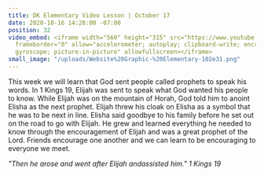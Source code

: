 ```yaml
---
title: DK Elementary Video Lesson | October 17
date: 2020-10-16 14:28:00 -07:00
position: 32
video_embed: <iframe width="560" height="315" src="https://www.youtube.com/embed/ldLHmLfUkoo"
  frameborder="0" allow="accelerometer; autoplay; clipboard-write; encrypted-media;
  gyroscope; picture-in-picture" allowfullscreen></iframe>
small_image: "/uploads/Website%20Graphic-%20Elementary-102e31.png"
---
```


This week we will learn that God sent people called prophets to speak his words. In 1 Kings 19, Elijah was sent to speak what God wanted his people to know. While Elijah was on the mountain of Horah, God told him to anoint Elisha as the next prophet. Elijah threw his cloak on Elisha as a symbol that he was to be next in line. Elisha said goodbye to his family before he set out on the road to go with Elijah. He grew and learned everything he needed to know through the encouragement of Elijah and was a great prophet of the Lord. Friends encourage one another and we can learn to be encouraging to everyone we meet.

*"Then he arose and went after Elijah andassisted him." 1 Kings 19*